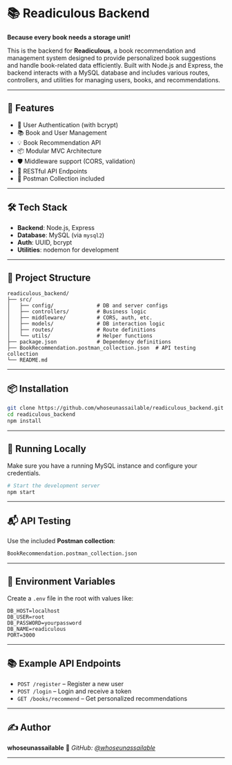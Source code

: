 # 📚 Readiculous Backend

**Because every book needs a storage unit!**

This is the backend for **Readiculous**, a book recommendation and management system designed to provide personalized book suggestions and handle book-related data efficiently. Built with Node.js and Express, the backend interacts with a MySQL database and includes various routes, controllers, and utilities for managing users, books, and recommendations.

---

## 🚀 Features

* 🔐 User Authentication (with bcrypt)
* 📚 Book and User Management
* 💡 Book Recommendation API
* 📦 Modular MVC Architecture
* 🛡️ Middleware support (CORS, validation)
* 🔁 RESTful API Endpoints
* 🧪 Postman Collection included

---

## 🛠️ Tech Stack

* **Backend**: Node.js, Express
* **Database**: MySQL (via `mysql2`)
* **Auth**: UUID, bcrypt
* **Utilities**: nodemon for development

---

## 📁 Project Structure

```
readiculous_backend/
├── src/
│   ├── config/              # DB and server configs
│   ├── controllers/         # Business logic
│   ├── middleware/          # CORS, auth, etc.
│   ├── models/              # DB interaction logic
│   ├── routes/              # Route definitions
│   └── utils/               # Helper functions
├── package.json             # Dependency definitions
├── BookRecommendation.postman_collection.json  # API testing collection
└── README.md
```

---

## 📦 Installation

```bash
git clone https://github.com/whoseunassailable/readiculous_backend.git
cd readiculous_backend
npm install
```

---

## 🧪 Running Locally

Make sure you have a running MySQL instance and configure your credentials.

```bash
# Start the development server
npm start
```

---

## 📬 API Testing

Use the included **Postman collection**:

```bash
BookRecommendation.postman_collection.json
```

---

## 🧰 Environment Variables

Create a `.env` file in the root with values like:

```env
DB_HOST=localhost
DB_USER=root
DB_PASSWORD=yourpassword
DB_NAME=readiculous
PORT=3000
```

---

## 📚 Example API Endpoints

* `POST /register` – Register a new user
* `POST /login` – Login and receive a token
* `GET /books/recommend` – Get personalized recommendations

---

## ✍️ Author

**whoseunassailable**
📧 *GitHub: [@whoseunassailable](https://github.com/whoseunassailable)*

---
